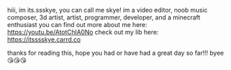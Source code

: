 hiii, im its.ssskye, you can call me skye!
im a video editor, noob music composer, 3d artist, artist, programmer, developer, and a minecraft enthusiast
you can find out more about me here: https://youtu.be/AtotChIA0No
check out my lib here: https://itsssskye.carrd.co

thanks for reading this, hope you had or have had a great day so far!!! byee 😘😘😘
